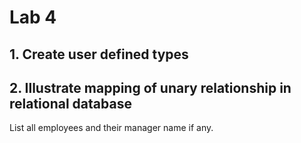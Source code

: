 # Lab 4
## 1. Create user defined types
## 2. Illustrate mapping of unary relationship in relational database

List all employees and their manager name if any.